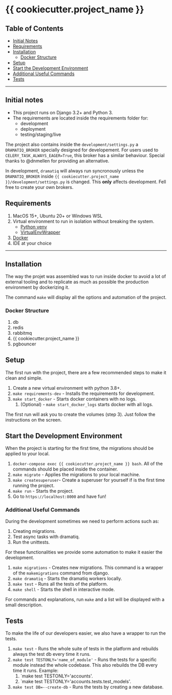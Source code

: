 # {{ cookiecutter.project_name }}

## Table of Contents

- [Initial Notes](#initial-notes)
- [Requirements](#requirements)
- [Installation](#installation)
  - [Docker Structure](#docker-structure)
- [Setup](#setup)
- [Start the Development Environment](#start-the-development-environment)
- [Additional Useful Commands](#additional-useful-commands)
- [Tests](#tests)

---

## Initial notes

- This project runs on Django 3.2+ and Python 3.
- The requirements are located inside the requirements folder for:
  - development
  - deployment
  - testing/staging/live

The project also contains inside the `development/settings.py` a `DRAMATIQ_BROKER` specially
designed for developement. For users used to `CELERY_TASK_ALWAYS_EAGER=True`, this broker
has a similar behaviour. Special thanks to @dnmellen for providing an alternative.

In development, `dramatiq` will always run syncronously unless the `DRAMATIQ_BROKER` inside
`{{ cookiecutter.project_name }}/development/settings.py` is changed. This **only** affects development.
Fell free to create your own brokers.

## Requirements

  1. MacOS 15+, Ubuntu 20+ or Windows WSL
  2. Virtual environment to run in isolation without breaking the system.
      - [Python venv](https://docs.python.org/3/library/venv.html)
      - [VirtualEnvWrapper](https://virtualenvwrapper.readthedocs.io/en/latest/)
  3. [Docker](https://docs.docker.com/get-docker/)
  4. IDE at your choice

---

## Installation

The way the projet was assembled was to run inside docker to avoid a lot of external tooling and to
replicate as much as possible the production environment by dockerizing it.

The command `make` will display all the options and automation of the project.

### Docker Structure

  1. db
  2. redis
  3. rabbitmq
  4. {{ cookiecutter.project_name }}
  5. pgbouncer

## Setup

The first run with the project, there are a few recommended steps to make it clean and simple.

  1. Create a new virtual environment with python 3.8+.
  2. `make requirements-dev` - Installs the requirements for development.
  3. `make start_docker` - Starts docker containers with no logs.
      1. (Optional) - `make start_docker_logs` starts docker with all logs.

The first run will ask you to create the volumes (step 3). Just follow the instructions on the screen.

## Start the Development Environment

When the project is starting for the first time, the migrations should be applied to your local.

  1. `docker-compose exec {{ cookiecutter.project_name }} bash`. All of the commands should be placed inside the container.
  2. `make migrate` - Applies the migrations to your local machine.
  3. `make createsuperuser`- Create a superuser for yourself if is the first time running the project.
  4. `make run` - Starts the project.
  5. Go to `https://localhost:8000` and have fun!

### Additional Useful Commands

During the development sometimes we need to perform actions such as:

  1. Creating migrations.
  2. Test async tasks with dramatiq.
  3. Run the unittests.

For these functionalities we provide some automation to make it easier the development.

  1. `make migrations` - Creates new migrations. This command is a wrapper of the `makemigrations`
  command from django.
  2. `make dramatiq` - Starts the dramatiq workers locally.
  3. `make test` - Runs all the tests of the platform.
  4. `make shell` - Starts the shell in interactive mode.

For commands and explanations, run `make` and a list will be displayed with a small description.

## Tests

To make the life of our developers easier, we also have a wrapper to run the tests.

  1. `make test` - Runs the whole suite of tests in the platform and rebuilds always the test
  db every time it runs.
  2. `make test TESTONLY='name_of_module'` - Runs the tests for a specific module instead the
  whole codebase. This also rebuilds the DB every time it runs. Example:
      1. `make test TESTONLY='accounts'.
      2. `make test TESTONLY='accounts.tests.test_models'.
  4. `make test DB=--create-db` - Runs the tests by creating a new database.
